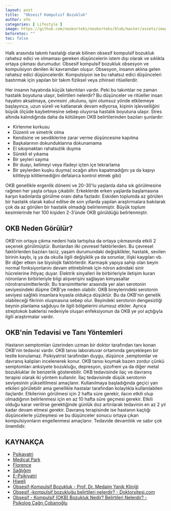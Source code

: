 ```yaml
---
layout: post
title:  "Obsesif Kompulsif Bozukluk"
author: efe
categories: [ Lifestyle ]
image: https://github.com/neokorteks/neokorteks/blob/master/assets/images/obsesif%20kompulsif.png?raw=true
beforetoc: ""
toc: false
---
```

Halk arasında takıntı hastalığı olarak bilinen obsesif kompulsif  bozukluk rahatsız edici ve olmaması gereken düşüncelerin istem dışı olarak ve sıklıkla ortaya çıkması durumudur. 
Obsesif kompulsif bozukluk obsesyon ve kompulsiyon denilen iki kavramdan oluşur. Obsesyon, insanın aklına gelen rahatsız edici düşüncelerdir. Kompulsiyon ise bu rahatsız edici düşünceleri bastırmak için yapılan bir takım fiziksel veya zihinsel ritüellerdir. 
 
Her insanın hayatında küçük takıntıları vardır. Peki bu takıntılar ne zaman hastalık boyutuna ulaşır, belirtileri nelerdir? Bu düşünceler ve ritüeller insan hayatını aksatmaya, çevresini ,okulunu, işini olumsuz yönde etkilemeye başlayınca, uzun süreli ve katlanarak devam ediyorsa, kişinin işlevselliğini büyük ölçüde kaybetmesine sebep oluyorsa hastalık boyutuna ulaşır. Stres altında kalındığında daha da kötüleşen OKB belirtilerinden bazıları şunlardır: 
-	Kirlenme korkusu 
-	Düzenli ve simetrik olma 
- Kendisine ve sevdiklerine zarar verme düşüncesine kapılma 
-	Başkalarının dokunduklarına dokunamama 
-	El sıkışmaktan rahatsızlık duyma 
-	Sürekli el yıkama 
-	Bir şeyleri sayma 
-	Bir duayı, kelimeyi veya ifadeyi içten içe tekrarlama 
-	Bir şeylerden kuşku duyma( ocağın altını kapatmadığını ya da kapıyı kilitleyip kilitlemediğini defalarca kontrol etmek gibi) 
 
OKB genellikle ergenlik dönemi ve 20-30'lu yaşlarda daha sık görülmesine rağmen her yaşta ortaya çıkabilir. Erkeklerde erken yaşlarda başlamasına karşın kadınlarda görülme oranı daha fazladır. Eskiden toplumda az görülen bir hastalık olarak kabul edilse de son yıllarda yapılan araştırmalara bakılarak çok da az görülen bir hastalık olmadığı belirlenmiştir. Büyük toplum kesimlerinde her 100 kişiden 2-3’ünde OKB görüldüğü belirlenmiştir. 
 
## OKB Neden Görülür? 
OKB'nin ortaya çıkma nedeni hala tartışılsa da ortaya çıkmasında etkili 2 seçenek görülmüştür. Bunlardan ilki çevresel faktörlerden. Bu çevresel faktörlerden bazıları taciz, yaşam durumundaki değişiklikler, hastalık, sevilen birinin kaybı, iş ya da okulla ilgili değişiklik ya da sorunlar, ilişki kaygıları vb. Bir diğer etken ise biyolojik faktörlerdir. Karmaşık yapıya sahip olan beyin normal fonksiyonlarını devam ettirebilmek için nöron adındaki sinir hücrelerine ihtiyaç duyar. Elektrik sinyalleri ile birbirleriyle iletişim kuran nöronların birbirleriyle bilgi alışverişini sağlayan kimyasallar nörotransimitterlerdir. Bu transimitterler arasında yer alan serotonin seviyesindeki düşme OKB'ye neden olabilir. OKB bireylerindeki serotonin seviyesi sağlıklı insanlara kıyasla oldukça düşüktür. Bu da OKB'nin genetik olabileceği fikrinin oluşmasına sebep olur. Beyindeki serotonin dengesizliği beynin planlama sağduyu ile ilgili bölgelerini olumsuz etkiler. Ayrıca streptokok bakterisi nedeniyle oluşan enfeksiyonun da OKB ye yol açtığıyla ilgili araştırmalar vardır. 
 
## OKB'nin Tedavisi ve Tanı Yöntemleri 
Hastanın semptomları üzerinden uzman bir doktor tarafından tanı konan OKB'nin tedavisi vardır. OKB tanısı laboratuvar ortamında gerçekleşen bir testle konulamaz. Psikiyatrist tarafından duygu, düşünce ,semptomlar ve davranış kalıpları incelenerek konur. OKB tanısı koymak bazen zordur çünkü semptomları anksiyete bozukluğu, depresyon, şizofreni ya da diğer metal bozukluklar ile benzerlik gösterebilir. 
OKB tedavisinde ilaç ve davranış terapisi olarak iki yöntem kullanılır. İlaç tedavisinde düşük serotonin seviyesinin yükseltilmesi amaçlanır. Kullanılmaya başladığında geçici yan etkileri görülebilir ama genellikle hastalar tarafından kolaylıkla kullanılabilen ilaçlardır. Etkilerinin görülmesi için 2 hafta süre gerekir, ilacın etkili olup olmadığının belirlenmesi için en az 10 hafta süre geçmesi gerekir. Etkili olduğu karar verilirse gerektiğinde günlük doz artırılarak tedavinin en az 2 yıl kadar devam etmesi gerekir. Davranış terapisinde ise hastanın kaçtığı düşüncelerle yüzleşmesi ve bu düşünceler sonucu ortaya çıkan kompulsiyonların engellenmesi amaçlanır. Tedavide devamlılık ve sabır çok önemlidir. 
 
## KAYNAKÇA
- [Psikayatri](https://psikiyatri.org.tr)
- [Medical Park](www.medicalpark.com.tr)
- [Florence](www.florence.com.tr)
- [Sağlığım](https://sagligim.gov.tr)
- [E-Psikiyatri](www.e-psikiyatri.com)
- [Hiwell](www.hiwellapp.com)
- [Obsesif-Kompulsif Bozukluk - Prof. Dr. Medaim Yanik Kliniği](https://youtu.be/17nwrNND5xw)
- [Obsesif -kompulsif bozukluğu belirtileri nelerdir? - Doktorsitesi.com](https://youtu.be/yYAVZ3uWyh8)
- [Obsesif - Kompulsif (OKB) Bozukluk Nedir? Belirtileri Nelerdir? - Psikolog Çağrı Çobanoğlu](https://youtu.be/WMTwLGHzs1I)

